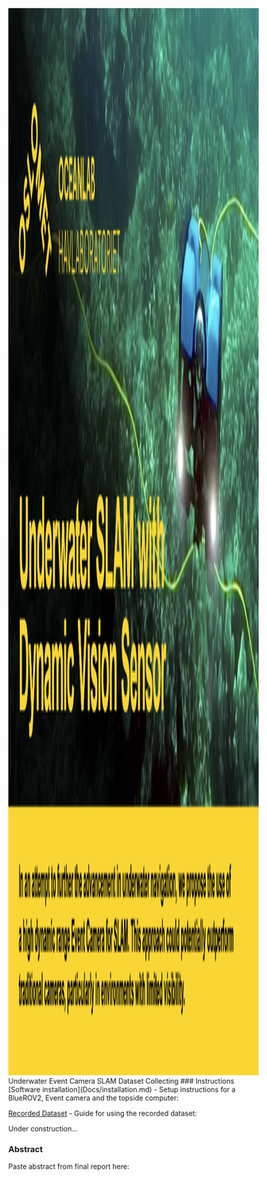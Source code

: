 <img src="Docs/Poster.png" alt="2777_top_bar" title="Pirate Mode" width="1018" height="2149" />
Underwater Event Camera SLAM Dataset Collecting
### Instructions
[Software installation](Docs/installation.md) - Setup instructions for a BlueROV2, Event camera and the topside computer:

[Recorded Dataset](Docs/dataset.md) - Guide for using the recorded dataset:

Under construction...

### Abstract
Paste abstract from final report here:


